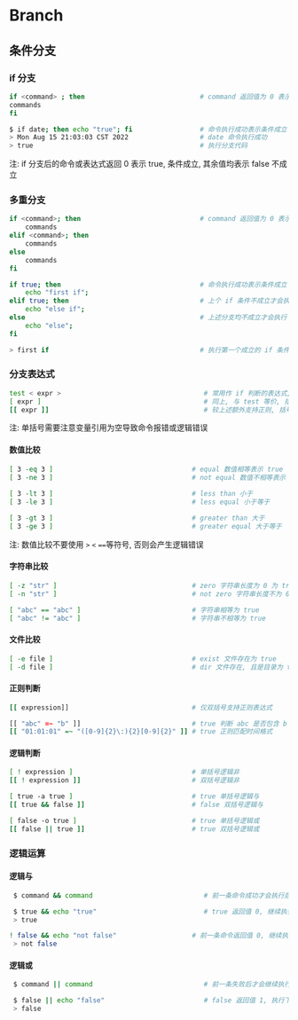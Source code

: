 <!--
 * @Author       : facsert
 * @Date         : 2023-07-07 17:44:44
 * @LastEditTime : 2023-07-28 11:43:39
 * @Description  : edit description
-->

# Branch

## 条件分支

### if 分支

```bash
if <command> ; then                             # command 返回值为 0 表示条件成立
commands
fi

$ if date; then echo "true"; fi                 # 命令执行成功表示条件成立
> Mon Aug 15 21:03:03 CST 2022                  # date 命令执行成功
> true                                          # 执行分支代码
```

注: if 分支后的命令或表达式返回 0 表示 true, 条件成立, 其余值均表示 false 不成立

### 多重分支

```bash
if <command>; then                              # command 返回值为 0 表示条件成立
    commands
elif <command>; then                            
    commands
else
    commands
fi

if true; then                                   # 命令执行成功表示条件成立
    echo "first if"; 
elif true; then                                 # 上个 if 条件不成立才会执行判断
    echo "else if";
else                                            # 上述分支均不成立才会执行
    echo "else"; 
fi       

> first if                                      # 执行第一个成立的 if 条件
```

### 分支表达式

```bash
test < expr >                                    # 常用作 if 判断的表达式, 与 [ expr] 等价
[ expr ]                                         # 同上, 与 test 等价, 括号内空格是必须的
[[ expr ]]                                       # 较上述额外支持正则, 括号内空格是必须的
```

注: 单括号需要注意变量引用为空导致命令报错或逻辑错误

#### 数值比较

```bash
[ 3 -eq 3 ]                                   # equal 数值相等表示 true
[ 3 -ne 3 ]                                   # not equal 数值不相等表示 true
 
[ 3 -lt 3 ]                                   # less than 小于
[ 3 -le 3 ]                                   # less equal 小于等于 

[ 3 -gt 3 ]                                   # greater than 大于
[ 3 -ge 3 ]                                   # greater equal 大于等于
```

注: 数值比较不要使用 `>` `<` `==`等符号, 否则会产生逻辑错误

#### 字符串比较

```bash
[ -z "str" ]                                  # zero 字符串长度为 0 为 true
[ -n "str" ]                                  # not zero 字符串长度不为 0 为 true

[ "abc" == "abc" ]                            # 字符串相等为 true
[ "abc" != "abc" ]                            # 字符串不相等为 true
```

#### 文件比较

```bash
[ -e file ]                                   # exist 文件存在为 true
[ -d file ]                                   # dir 文件存在, 且是目录为 true
```

#### 正则判断

```bash
[[ expression]]                               # 仅双括号支持正则表达式

[[ "abc" =~ "b" ]]                            # true 判断 abc 是否包含 b 
[[ "01:01:01" =~ "([0-9]{2}\:){2}[0-9]{2}" ]] # true 正则匹配时间格式
```

#### 逻辑判断

```bash
[ ! expression ]                              # 单括号逻辑非
[[ ! expression ]]                            # 双括号逻辑非

[ true -a true ]                              # true 单括号逻辑与
[[ true && false ]]                           # false 双括号逻辑与

[ false -o true ]                             # true 单括号逻辑或
[[ false || true ]]                           # true 双括号逻辑或
```

### 逻辑运算

#### 逻辑与

```bash
 $ command && command                            # 前一条命令成功才会执行后一条

 $ true && echo "true"                           # true 返回值 0, 继续执行
 > true

! false && echo "not false"                   # 前一条命令返回值 0, 继续执行
 > not false
```

#### 逻辑或

```bash
 $ command || command                            # 前一条失败后才会继续执行后一条

 $ false || echo "false"                         # false 返回值 1, 执行下一条
 > false
```